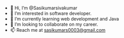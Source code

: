 - 👋 Hi, I’m @Sasikumarsivakumar
- 👀 I’m interested in software developer.
- 🌱 I’m currently learning web development and Java 
- 💞️ I’m looking to collaborate on my career.
- 📫 Reach me at sasikumars0003@gmail.com

<!---
Sasikumarsivakumar/Sasikumarsivakumar is a ✨ special ✨ repository because its `README.md` (this file) appears on your GitHub profile.
You can click the Preview link to take a look at your changes.
--->
